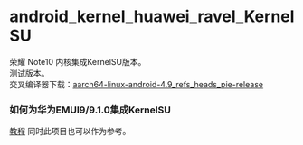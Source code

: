 # android_kernel_huawei_ravel_KernelSU
荣耀 Note10 内核集成KernelSU版本。  
测试版本。  
交叉编译器下载：[aarch64-linux-android-4.9_refs_heads_pie-release](https://android.googlesource.com/platform/prebuilts/gcc/linux-x86/aarch64/aarch64-linux-android-4.9/+archive/refs/heads/pie-release.tar.gz)  
### 如何为华为EMUI9/9.1.0集成KernelSU
[教程](https://github.com/Coconutat/android_kernel_huawei_ravel_KernelSU/blob/EMUI9.1.0/How_to_integrate_KernelSU_for_Huawei_4.9_Kernel.md)
同时此项目也可以作为参考。